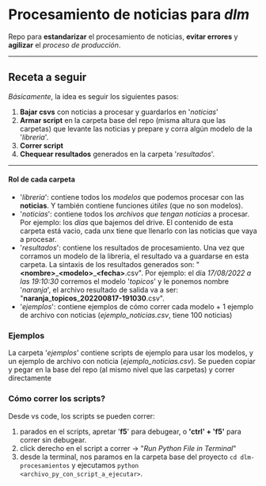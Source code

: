 # Procesamiento de noticias para ***dlm***

Repo para **estandarizar** el procesamiento de noticias, **evitar errores** y **agilizar** el *proceso de producción*.

___

## Receta a seguir

*Básicamente*, la idea es seguir los siguientes pasos:

 1. **Bajar csvs** con noticias a procesar y guardarlos en '*noticias*'
 2. **Armar script** en la carpeta base del repo (misma altura que las carpetas) que levante las noticias y prepare y corra algún modelo de la '*libreria*'.
 3. **Correr script**
 4. **Chequear resultados** generados en la carpeta '*resultados*'.

___

#### **Rol de cada carpeta**

- '*libreria*': contiene todos los *modelos* que podemos procesar con las **noticias**. Y también contiene funciones *útiles* (que no son modelos).
- '*noticias*': contiene todos los *archivos que tengan noticias* a procesar. Por ejemplo: los *dias* que bajemos del drive. El contenido de esta carpeta está vacio, cada unx tiene que llenarlo con las noticias que vaya a procesar.
- '*resultados*': contiene los resultados de procesamiento. Una vez que corramos un modelo de la libreria, el resultado va a guardarse en esta carpeta. La sintaxis de los resultados generados son: "**\<nombre\>**\_**\<modelo\>**\_**\<fecha\>**.csv". Por ejemplo: el día *17/08/2022 a las 19:10:30* corremos el modelo '*topicos*' y le ponemos nombre '*naranja*', el archivo resultado de salida va a ser: "**naranja**\_**topicos**\_**202200817-191030**.csv".
- '*ejemplos*': contiene ejemplos de cómo correr cada modelo + 1 ejemplo de archivo con noticias (*ejemplo_noticias.csv*, tiene 100 noticias)

 ### **Ejemplos**

La carpeta '*ejemplos*' contiene scripts de ejemplo para usar los modelos, y un ejemplo de archivo con noticia (*ejemplo_noticias.csv*). Se pueden copiar y pegar en la base del repo (al mismo nivel que las carpetas) y correr directamente

### **Cómo correr los scripts?**

Desde vs code, los scripts se pueden correr:

1. parados en el scripts, apretar '**f5**' para debugear, o **'ctrl' + 'f5'** para correr sin debugear.
2. click derecho en el script a correr -> "*Run Python File in Terminal*"
3. desde la terminal, nos paramos en la carpeta base del proyecto `cd dlm-procesamientos` y ejecutamos `python <archivo_py_con_script_a_ejecutar>`.

